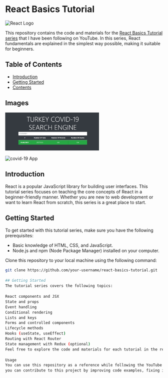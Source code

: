 # React Basics Tutorial

<img src="https://upload.wikimedia.org/wikipedia/commons/thumb/a/a7/React-icon.svg/1280px-React-icon.svg.png" alt="React Logo" width="50">

This repository contains the code and materials for the [React Basics Tutorial series](https://www.youtube.com/watch?v=tk9yS0qH03w&list=PLv1CRNciwsrdOObUDx7r9HOjqPxywbrXe&index=1&pp=iAQB) 
that I have been following on YouTube. In this series, React fundamentals are explained in the simplest way possible, making it suitable for beginners.

## Table of Contents

- [Introduction](#introduction)
- [Getting Started](#getting-started)
- [Contents](#contents)

## Images

<img
  src="src\img\lesson16.jpg"
  alt="covid-19 App"
  title="Optional title"
  style="display: inline-block; margin: 0 auto; max-width: 300px">

  <img
  src="src\img\lesson17.jpg"
  alt="covid-19 App"
  title="Optional title"
  style="display: inline-block; margin: 0 auto; max-width: 300px">

## Introduction

React is a popular JavaScript library for building user interfaces. This tutorial series focuses on teaching the core concepts of React in a beginner-friendly manner. 
Whether you are new to web development or want to learn React from scratch, this series is a great place to start.

## Getting Started

To get started with this tutorial series, make sure you have the following prerequisites:

- Basic knowledge of HTML, CSS, and JavaScript.
- Node.js and npm (Node Package Manager) installed on your computer.

Clone this repository to your local machine using the following command:

```bash
git clone https://github.com/your-username/react-basics-tutorial.git

## Getting Started
The tutorial series covers the following topics:

React components and JSX
State and props
Event handling
Conditional rendering
Lists and keys
Forms and controlled components
Lifecycle methods
Hooks (useState, useEffect)
Routing with React Router
State management with Redux (optional)
Feel free to explore the code and materials for each tutorial in the respective folders.

Usage
You can use this repository as a reference while following the YouTube tutorial series. Additionally,
you can contribute to this project by improving code examples, fixing issues, or adding new features.
